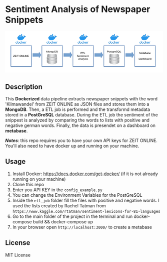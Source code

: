 # Sentiment Analysis of Newspaper Snippets 

![Docker Pipline](Docker_Pipline.png "Docker_Pipline")

## Description
This **Dockerized** data pipeline extracts newspaper snippets  with the word 'Klimawandel' from ZEIT ONLINE as JSON files and stores them into a **MongoDB**. 
Then, a ETL job is performed and the transformd metadata stored in a  **PostGreSQL** database. During the ETL job the sentiment of the snippest is analyzed by comparing the words to lists with positive and negative german words. 
Finally, the data is presendet on a dashboard on **metabase**.

***Notes***: this repo requires you to have your own API keys for ZEIT ONLINE. You'll also need to have docker up and running on your machine.

## Usage

1. Install Docker: https://docs.docker.com/get-docker/ (if it is not already running on your machine)
2. Clone this repo
3. Enter you API KEY in the ```config_example.py```
4. You can change the Environment Variables for the PostGreSQL
5. Inside the ```etl_job``` folder fill the files with positive and negative words. I used the lists created by Rachel Tatman from ```https://www.kaggle.com/rtatman/sentiment-lexicons-for-81-languages```
4. Go to the main folder of the project in the terminal and run docker-compose build && docker-compose up
5. In your browser open ```http://localhost:3000/``` to create a metabase

## License

MIT License


